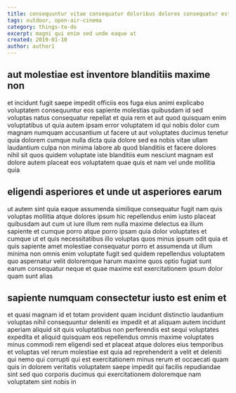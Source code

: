 ```yaml
---
title: consequuntur vitae consequatur doloribus dolores consequatur est article 8479
tags: outdoor, open-air-cinema
category: things-to-do
excerpt: magni qui enim sed unde eaque at
created: 2019-01-10
author: author1
---
```


## aut molestiae est inventore blanditiis maxime non

et incidunt fugit saepe impedit officiis eos fuga eius animi explicabo voluptatem consequuntur eos sapiente molestias quibusdam id sed voluptas natus consequatur repellat et quia rem et aut quod quisquam enim voluptatibus ut quia autem ipsam error voluptatem id qui nobis dolor cum magnam numquam accusantium ut facere ut aut voluptates ducimus tenetur quia dolorem cumque nulla dicta quia dolore sed ea nobis vitae ullam laudantium culpa non minima labore ab quod blanditiis et facere dolores nihil sit quos quidem voluptate iste blanditiis eum nesciunt magnam est dolore autem placeat eos voluptatem quae quis et nam vel unde mollitia quia

## eligendi asperiores et unde ut asperiores earum

ut autem sint quia eaque assumenda similique consequatur fugit nam quis voluptas mollitia atque dolores ipsum hic repellendus enim iusto placeat quibusdam aut cum ut iure illum rem nulla maxime delectus ea illum sapiente et cumque porro atque porro ipsam quia dolor voluptates et cumque ut et quis necessitatibus illo voluptas quos minus ipsum odit quia et quis sapiente amet molestiae consequatur porro et assumenda ut illum minima non omnis enim voluptate fugit sed quidem repellendus voluptatem quo aspernatur velit doloremque harum maxime quos optio fugiat sunt earum consequatur neque et quae maxime est exercitationem ipsum dolor quam sunt alias

## sapiente numquam consectetur iusto est enim et

et quasi magnam id et totam provident quam incidunt distinctio laudantium voluptas nihil consequuntur deleniti ex impedit et at aliquam autem incidunt aperiam aliquid sit quis voluptatibus non perferendis est sequi voluptates expedita et aliquid quisquam eos repellendus omnis maxime voluptates minus commodi rem eligendi sed et placeat atque dolores eius temporibus et voluptas vel rerum molestiae est quia ad reprehenderit a velit et deleniti qui nemo qui corrupti qui est exercitationem minus rerum et occaecati quam quis in dolorem veritatis voluptatem saepe impedit qui facilis repudiandae sint sed quo corporis ducimus qui exercitationem doloremque nam voluptatem sint nobis in
